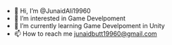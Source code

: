 - 👋 Hi, I’m @JunaidAli19960
- 👀 I’m interested in Game Develpoment
- 🌱 I’m currently learning Game Develpoment in Unity
- 📫 How to reach me junaidbutt19960@gmail.com

<!---
JunaidAli19960/JunaidAli19960 is a ✨ special ✨ repository because its `README.md` (this file) appears on your GitHub profile.
You can click the Preview link to take a look at your changes.
--->
